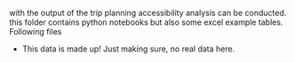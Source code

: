 with the output of the trip planning accessibility analysis can be conducted. this folder contains python notebooks but also some excel example tables. 
Following files 

* This data is made up! Just making sure, no real data here. 
